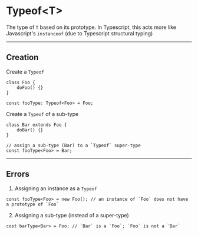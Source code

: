 # Typeof\<T\>
The type of `T` based on its prototype.
In Typescript, this acts more like Javascript's `instanceof` (due to Typescript structural typing)

-----

## Creation
Create a `Typeof`
```
class Foo {
    doFoo() {}
}

const fooType: Typeof<Foo> = Foo;
```

Create a `Typeof` of a sub-type
```
class Bar extends Foo {
    doBar() {}
}

// assign a sub-type (Bar) to a `Typeof` super-type
const fooType<Foo> = Bar;
```

-----

## Errors
1. Assigning an instance as a `Typeof`
```
const fooType<Foo> = new Foo(); // an instance of `Foo` does not have a prototype of `Foo`
```

2. Assigning a sub-type (instead of a super-type)
```
cost barType<Bar> = Foo; // `Bar` is a `Foo`; `Foo` is not a `Bar`
```
